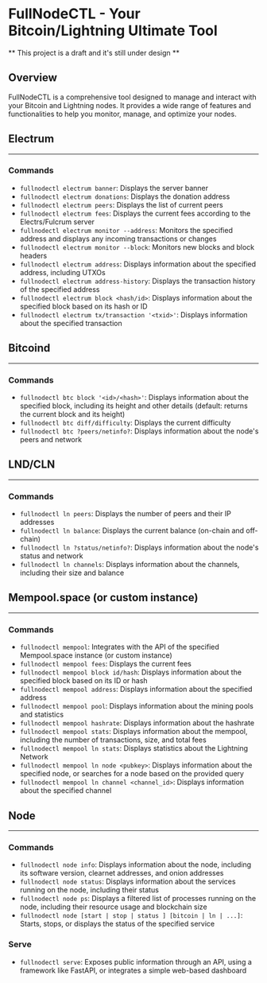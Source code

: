 # FullNodeCTL - Your Bitcoin/Lightning Ultimate Tool

** This project is a draft and it's still under design **



## Overview

FullNodeCTL is a comprehensive tool designed to manage and interact with your Bitcoin and Lightning nodes. It provides a wide range of features and functionalities to help you monitor, manage, and optimize your nodes.

## Electrum
------------

### Commands

* `fullnodectl electrum banner`: Displays the server banner
* `fullnodectl electrum donations`: Displays the donation address
* `fullnodectl electrum peers`: Displays the list of current peers
* `fullnodectl electrum fees`: Displays the current fees according to the Electrs/Fulcrum server
* `fullnodectl electrum monitor --address`: Monitors the specified address and displays any incoming transactions or changes
* `fullnodectl electrum monitor --block`: Monitors new blocks and block headers
* `fullnodectl electrum address`: Displays information about the specified address, including UTXOs
* `fullnodectl electrum address-history`: Displays the transaction history of the specified address
* `fullnodectl electrum block <hash/id>`: Displays information about the specified block based on its hash or ID
* `fullnodectl electrum tx/transaction '<txid>'`: Displays information about the specified transaction

## Bitcoind
------------

### Commands

* `fullnodectl btc block '<id>/<hash>'`: Displays information about the specified block, including its height and other details (default: returns the current block and its height)
* `fullnodectl btc diff/difficulty`: Displays the current difficulty
* `fullnodectl btc ?peers/netinfo?`: Displays information about the node's peers and network

## LND/CLN
------------

### Commands

* `fullnodectl ln peers`: Displays the number of peers and their IP addresses
* `fullnodectl ln balance`: Displays the current balance (on-chain and off-chain)
* `fullnodectl ln ?status/netinfo?`: Displays information about the node's status and network
* `fullnodectl ln channels`: Displays information about the channels, including their size and balance

## Mempool.space (or custom instance)
--------------------------------------

### Commands

* `fullnodectl mempool`: Integrates with the API of the specified Mempool.space instance (or custom instance)
* `fullnodectl mempool fees`: Displays the current fees
* `fullnodectl mempool block id/hash`: Displays information about the specified block based on its ID or hash
* `fullnodectl mempool address`: Displays information about the specified address
* `fullnodectl mempool pool`: Displays information about the mining pools and statistics
* `fullnodectl mempool hashrate`: Displays information about the hashrate
* `fullnodectl mempool stats`: Displays information about the mempool, including the number of transactions, size, and total fees
* `fullnodectl mempool ln stats`: Displays statistics about the Lightning Network
* `fullnodectl mempool ln node <pubkey>`: Displays information about the specified node, or searches for a node based on the provided query
* `fullnodectl mempool ln channel <channel_id>`: Displays information about the specified channel

## Node
------

### Commands

* `fullnodectl node info`: Displays information about the node, including its software version, clearnet addresses, and onion addresses
* `fullnodectl node status`: Displays information about the services running on the node, including their status
* `fullnodectl node ps`: Displays a filtered list of processes running on the node, including their resource usage and blockchain size
* `fullnodectl node [start | stop | status ] [bitcoin | ln | ...]`: Starts, stops, or displays the status of the specified service

### Serve

* `fullnodectl serve`: Exposes public information through an API, using a framework like FastAPI, or integrates a simple web-based dashboard
